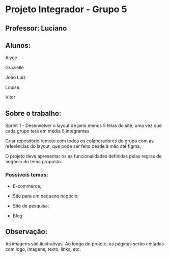 # Projeto Integrador - Grupo 5


## Professor: Luciano


## Alunos: 
Alyce

Grazielle

João Luiz

Louise

Vitor


## Sobre o trabalho:
Sprint 1 - Desenvolver o layout de pelo menos 5 telas do site, uma vez que cada grupo terá em média 5 integrantes

Criar repositório remoto com todos os colaboradores do grupo com as referências do layout, que pode ser feito desde à mão até figma, 

O projeto deve apresentar os as funcionalidades definidas pelas regras de negócio do tema proposto.



### Possíveis temas:

- E-commerce;

- Site para um pequeno negócio;

- Site de pesquisa;

- Blog.

## Observação:

As imagens são ilustrativas. Ao longo do projeto, as páginas serão editadas com logo, imagens, texto, links, etc.
